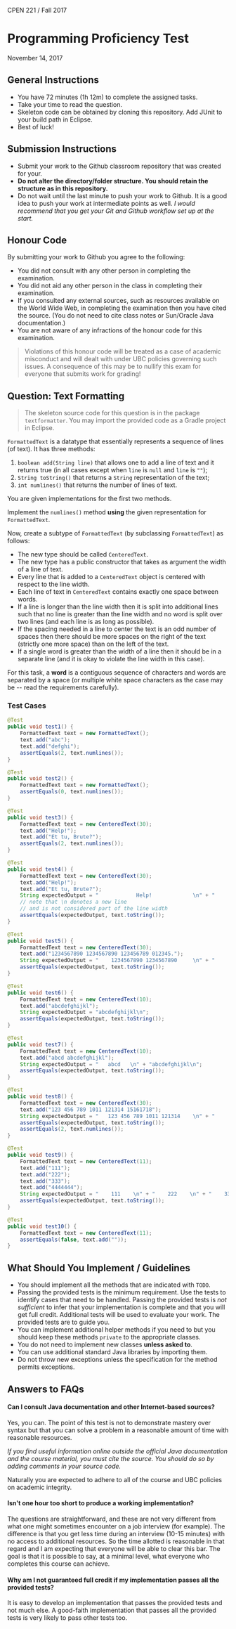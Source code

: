 CPEN 221 / Fall 2017

Programming Proficiency Test
=========

November 14, 2017

## General Instructions

+ You have 72 minutes (1h 12m) to complete the assigned tasks.
+ Take your time to read the question.
+ Skeleton code can be obtained by cloning this repository. Add JUnit to your build path in Eclipse.
+ Best of luck!

## Submission Instructions

+ Submit your work to the Github classroom repository that was created for your.
+ **Do not alter the directory/folder structure. You should retain the structure as in this repository.**
+ Do not wait until the last minute to push your work to Github. It is a good idea to push your work at intermediate points as well. _I would recommend that you get your Git and Github workflow set up at the start._

## Honour Code

By submitting your work to Github you agree to the following:

+ You did not consult with any other person in completing the examination.
+ You did not aid any other person in the class in completing their examination.
+ If you consulted any external sources, such as resources available on the World Wide Web, in completing the examination then you have cited the source. (You do not need to cite class notes or Sun/Oracle Java documentation.)
+ You are not aware of any infractions of the honour code for this examination.

> Violations of this honour code will be treated as a case of academic misconduct and will dealt with under UBC policies governing such issues. A consequence of this may be to nullify this exam for everyone that submits work for grading!

## Question: Text Formatting
> The skeleton source code for this question is in the package `textformatter`. You may import the provided code as a Gradle project in Eclipse.

`FormattedText` is a datatype that essentially represents a sequence of lines (of text). It has three methods:

1. `boolean add(String line)` that allows one to add a line of text and it returns true (in all cases except when `line` is `null` and `line` is `""`);
2. `String toString()` that returns a `String` representation of the text;
3. `int numlines()` that returns the number of lines of text.

You are given implementations for the first two methods.

Implement the `numlines()` method **using** the given representation for `FormattedText`.

Now, create a subtype of `FormattedText` (by subclassing `FormattedText`) as follows:

+ The new type should be called `CenteredText`.
+ The new type has a public constructor that takes as argument the width of a line of text.
+ Every line that is added to a `CenteredText` object is centered with respect to the line width.
+ Each line of text in `CenteredText` contains exactly one space between words.
+ If a line is longer than the line width then it is split into additional lines such that no line is greater than the line width and no word is split over two lines (and each line is as long as possible).
+ If the spacing needed in a line to center the text is an odd number of spaces then there should be more spaces on the right of the text (strictly one more space) than on the left of the text.
+ If a single word is greater than the width of a line then it should be in a separate line (and it is okay to violate the line width in this case).

For this task, a **word** is a contiguous sequence of characters and words are separated by a space (or multiple white space characters as the case may be -- read the requirements carefully).

### Test Cases

```java
@Test
public void test1() {
	FormattedText text = new FormattedText();
	text.add("abc");
	text.add("defghi");
	assertEquals(2, text.numlines());
}

@Test
public void test2() {
	FormattedText text = new FormattedText();
	assertEquals(0, text.numlines());
}

@Test
public void test3() {
	FormattedText text = new CenteredText(30);
	text.add("Help!");
	text.add("Et tu, Brute?");
	assertEquals(2, text.numlines());
}

@Test
public void test4() {
	FormattedText text = new CenteredText(30);
	text.add("Help!");
	text.add("Et tu, Brute?");
	String expectedOutput = "            Help!             \n" + "        Et tu, Brute?         \n";
	// note that \n denotes a new line
	// and is not considered part of the line width
	assertEquals(expectedOutput, text.toString());
}

@Test
public void test5() {
	FormattedText text = new CenteredText(30);
	text.add("1234567890 1234567890 123456789 012345.");
	String expectedOutput = "    1234567890 1234567890     \n" + "      123456789 012345.       \n";
	assertEquals(expectedOutput, text.toString());
}

@Test
public void test6() {
	FormattedText text = new CenteredText(10);
	text.add("abcdefghijkl");
	String expectedOutput = "abcdefghijkl\n";
	assertEquals(expectedOutput, text.toString());
}

@Test
public void test7() {
	FormattedText text = new CenteredText(10);
	text.add("abcd abcdefghijkl");
	String expectedOutput = "   abcd   \n" + "abcdefghijkl\n";
	assertEquals(expectedOutput, text.toString());
}

@Test
public void test8() {
	FormattedText text = new CenteredText(30);
	text.add("123 456 789 1011 121314 15161718");
	String expectedOutput = "   123 456 789 1011 121314    \n" + "           15161718           \n";
	assertEquals(expectedOutput, text.toString());
	assertEquals(2, text.numlines());
}

@Test
public void test9() {
	FormattedText text = new CenteredText(11);
	text.add("111");
	text.add("222");
	text.add("333");
	text.add("4444444");
	String expectedOutput = "    111    \n" + "    222    \n" + "    333    \n" + "  4444444  \n";
	assertEquals(expectedOutput, text.toString());
}

@Test
public void test10() {
	FormattedText text = new CenteredText(11);
	assertEquals(false, text.add(""));
}
```

## What Should You Implement / Guidelines

+ You should implement all the methods that are indicated with `TODO`.
+ Passing the provided tests is the minimum requirement. Use the tests to identify cases that need to be handled. Passing the provided tests is *not sufficient* to infer that your implementation is complete and that you will get full credit. Additional tests will be used to evaluate your work. The provided tests are to guide you.
+ You can implement additional helper methods if you need to but you should keep these methods `private` to the appropriate classes.
+ You do not need to implement new classes **unless asked to**.
+ You can use additional standard Java libraries by importing them.
+ Do not throw new exceptions unless the specification for the method permits exceptions.

## Answers to FAQs

#### Can I consult Java documentation and other Internet-based sources?

Yes, you can. The point of this test is not to demonstrate mastery over syntax but that you can solve a problem in a reasonable amount of time with reasonable resources.

*If you find useful information online outside the official Java documentation and the course material, you must cite the source. You should do so by adding comments in your source code.*

Naturally you are expected to adhere to all of the course and UBC policies on academic integrity.

#### Isn't one hour too short to produce a working implementation?

The questions are straightforward, and these are not very different from what one might sometimes encounter on a job interview (for example). The difference is that you get less time during an interview (10-15 minutes) with no access to additional resources. So the time allotted is reasonable in that regard and I am expecting that everyone will be able to clear this bar. The goal is that it is possible to say, at a minimal level, what everyone who completes this course can achieve.

#### Why am I not guaranteed full credit if my implementation passes all the provided tests?

It is easy to develop an implementation that passes the provided tests and not much else. A good-faith implementation that passes all the provided tests is very likely to pass other tests too.
